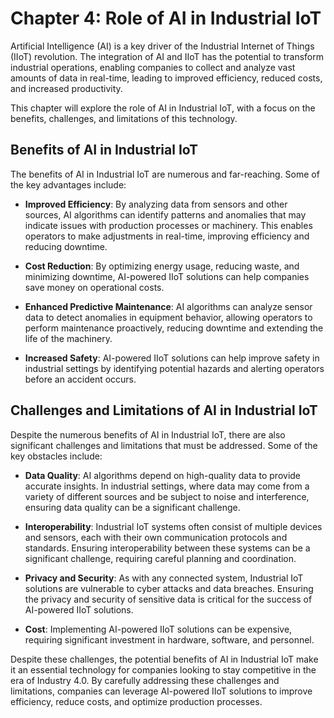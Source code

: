 Chapter 4: Role of AI in Industrial IoT
=======================================

Artificial Intelligence (AI) is a key driver of the Industrial Internet of Things (IIoT) revolution. The integration of AI and IIoT has the potential to transform industrial operations, enabling companies to collect and analyze vast amounts of data in real-time, leading to improved efficiency, reduced costs, and increased productivity.

This chapter will explore the role of AI in Industrial IoT, with a focus on the benefits, challenges, and limitations of this technology.

Benefits of AI in Industrial IoT
--------------------------------

The benefits of AI in Industrial IoT are numerous and far-reaching. Some of the key advantages include:

* **Improved Efficiency**: By analyzing data from sensors and other sources, AI algorithms can identify patterns and anomalies that may indicate issues with production processes or machinery. This enables operators to make adjustments in real-time, improving efficiency and reducing downtime.

* **Cost Reduction**: By optimizing energy usage, reducing waste, and minimizing downtime, AI-powered IIoT solutions can help companies save money on operational costs.

* **Enhanced Predictive Maintenance**: AI algorithms can analyze sensor data to detect anomalies in equipment behavior, allowing operators to perform maintenance proactively, reducing downtime and extending the life of the machinery.

* **Increased Safety**: AI-powered IIoT solutions can help improve safety in industrial settings by identifying potential hazards and alerting operators before an accident occurs.

Challenges and Limitations of AI in Industrial IoT
--------------------------------------------------

Despite the numerous benefits of AI in Industrial IoT, there are also significant challenges and limitations that must be addressed. Some of the key obstacles include:

* **Data Quality**: AI algorithms depend on high-quality data to provide accurate insights. In industrial settings, where data may come from a variety of different sources and be subject to noise and interference, ensuring data quality can be a significant challenge.

* **Interoperability**: Industrial IoT systems often consist of multiple devices and sensors, each with their own communication protocols and standards. Ensuring interoperability between these systems can be a significant challenge, requiring careful planning and coordination.

* **Privacy and Security**: As with any connected system, Industrial IoT solutions are vulnerable to cyber attacks and data breaches. Ensuring the privacy and security of sensitive data is critical for the success of AI-powered IIoT solutions.

* **Cost**: Implementing AI-powered IIoT solutions can be expensive, requiring significant investment in hardware, software, and personnel.

Despite these challenges, the potential benefits of AI in Industrial IoT make it an essential technology for companies looking to stay competitive in the era of Industry 4.0. By carefully addressing these challenges and limitations, companies can leverage AI-powered IIoT solutions to improve efficiency, reduce costs, and optimize production processes.


